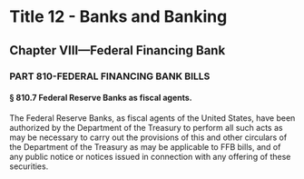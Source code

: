 
# Title 12 - Banks and Banking
## Chapter VIII—Federal Financing Bank
### PART 810-FEDERAL FINANCING BANK BILLS
#### § 810.7 Federal Reserve Banks as fiscal agents.

The Federal Reserve Banks, as fiscal agents of the United States, have been authorized by the Department of the Treasury to perform all such acts as may be necessary to carry out the provisions of this and other circulars of the Department of the Treasury as may be applicable to FFB bills, and of any public notice or notices issued in connection with any offering of these securities.
